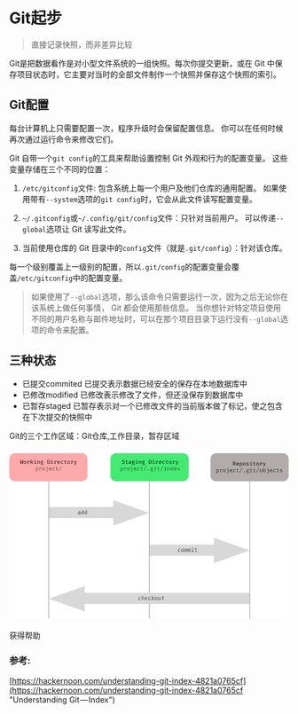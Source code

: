 # Git起步

> 直接记录快照，而非差异比较

Git是把数据看作是对小型文件系统的一组快照。每次你提交更新，或在 Git 中保存项目状态时，它主要对当时的全部文件制作一个快照并保存这个快照的索引。

## Git配置

每台计算机上只需要配置一次，程序升级时会保留配置信息。 你可以在任何时候再次通过运行命令来修改它们。

Git 自带一个`git config`的工具来帮助设置控制 Git 外观和行为的配置变量。 这些变量存储在三个不同的位置：

1. `/etc/gitconfig`文件: 包含系统上每一个用户及他们仓库的通用配置。 如果使用带有`--system`选项的`git config`时，它会从此文件读写配置变量。

2. `~/.gitconfig`或`~/.config/git/config`文件：只针对当前用户。 可以传递`--global`选项让 Git 读写此文件。

3. 当前使用仓库的 Git 目录中的`config`文件（就是`.git/config`）：针对该仓库。

每一个级别覆盖上一级别的配置，所以`.git/config`的配置变量会覆盖`/etc/gitconfig`中的配置变量。

> 如果使用了`--global`选项，那么该命令只需要运行一次，因为之后无论你在该系统上做任何事情， Git 都会使用那些信息。 当你想针对特定项目使用不同的用户名称与邮件地址时，可以在那个项目目录下运行没有`--global`选项的命令来配置。

## 三种状态

* 已提交commited 已提交表示数据已经安全的保存在本地数据库中
* 已修改modified 已修改表示修改了文件，但还没保存到数据库中
* 已暂存staged 已暂存表示对一个已修改文件的当前版本做了标记，使之包含在下次提交的快照中

Git的三个工作区域：Git仓库,工作目录，暂存区域

### ![](/assets/1*zw0bLFWkaAP2QPfhxkoDEA.png)

获得帮助

### 

### 参考:

[https://hackernoon.com/understanding-git-index-4821a0765cf](https://hackernoon.com/understanding-git-index-4821a0765cf "Understanding Git — Index")


